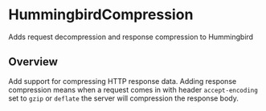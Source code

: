 # HummingbirdCompression

Adds request decompression and response compression to Hummingbird

## Overview

Add support for compressing HTTP response data. Adding response compression means when a request comes in with header `accept-encoding` set to `gzip` or `deflate` the server will compression the response body.
<!--
```swift
let app = Application()
// run response compression on application thread pool when buffer is 
// larger than 32768 bytes otherwise run it on the eventloop
app.addResponseCompression(execute: .onThreadPool(threshold: 32768))
```

Add support for decompressing HTTP request data. Adding request decompression means when a request comes in with header `content-encoding` set to `gzip` or `deflate` the server will attempt to decompress the request body. 

```swift
// run request decompression on eventloop with no limit to the size
// of data that can be decompressed
app.addRequestDecompression(execute: .onEventLoop, limit: .none)
```

## See Also

- ``Hummingbird``
-->